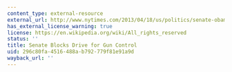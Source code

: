 ```yaml
---
content_type: external-resource
external_url: http://www.nytimes.com/2013/04/18/us/politics/senate-obama-gun-control.html?pagewanted=all
has_external_license_warning: true
license: https://en.wikipedia.org/wiki/All_rights_reserved
status: ''
title: Senate Blocks Drive for Gun Control
uid: 296c80fa-4516-488a-b792-779f81e91a9d
wayback_url: ''
---
```

